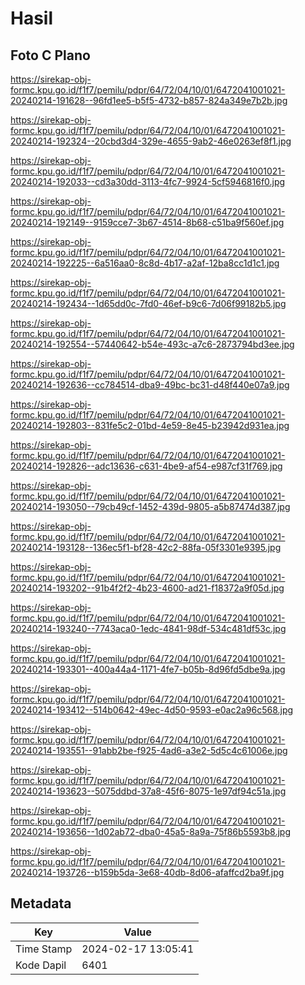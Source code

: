 # Hasil

## Foto C Plano

https://sirekap-obj-formc.kpu.go.id/f1f7/pemilu/pdpr/64/72/04/10/01/6472041001021-20240214-191628--96fd1ee5-b5f5-4732-b857-824a349e7b2b.jpg

https://sirekap-obj-formc.kpu.go.id/f1f7/pemilu/pdpr/64/72/04/10/01/6472041001021-20240214-192324--20cbd3d4-329e-4655-9ab2-46e0263ef8f1.jpg

https://sirekap-obj-formc.kpu.go.id/f1f7/pemilu/pdpr/64/72/04/10/01/6472041001021-20240214-192033--cd3a30dd-3113-4fc7-9924-5cf5946816f0.jpg

https://sirekap-obj-formc.kpu.go.id/f1f7/pemilu/pdpr/64/72/04/10/01/6472041001021-20240214-192149--9159cce7-3b67-4514-8b68-c51ba9f560ef.jpg

https://sirekap-obj-formc.kpu.go.id/f1f7/pemilu/pdpr/64/72/04/10/01/6472041001021-20240214-192225--6a516aa0-8c8d-4b17-a2af-12ba8cc1d1c1.jpg

https://sirekap-obj-formc.kpu.go.id/f1f7/pemilu/pdpr/64/72/04/10/01/6472041001021-20240214-192434--1d65dd0c-7fd0-46ef-b9c6-7d06f99182b5.jpg

https://sirekap-obj-formc.kpu.go.id/f1f7/pemilu/pdpr/64/72/04/10/01/6472041001021-20240214-192554--57440642-b54e-493c-a7c6-2873794bd3ee.jpg

https://sirekap-obj-formc.kpu.go.id/f1f7/pemilu/pdpr/64/72/04/10/01/6472041001021-20240214-192636--cc784514-dba9-49bc-bc31-d48f440e07a9.jpg

https://sirekap-obj-formc.kpu.go.id/f1f7/pemilu/pdpr/64/72/04/10/01/6472041001021-20240214-192803--831fe5c2-01bd-4e59-8e45-b23942d931ea.jpg

https://sirekap-obj-formc.kpu.go.id/f1f7/pemilu/pdpr/64/72/04/10/01/6472041001021-20240214-192826--adc13636-c631-4be9-af54-e987cf31f769.jpg

https://sirekap-obj-formc.kpu.go.id/f1f7/pemilu/pdpr/64/72/04/10/01/6472041001021-20240214-193050--79cb49cf-1452-439d-9805-a5b87474d387.jpg

https://sirekap-obj-formc.kpu.go.id/f1f7/pemilu/pdpr/64/72/04/10/01/6472041001021-20240214-193128--136ec5f1-bf28-42c2-88fa-05f3301e9395.jpg

https://sirekap-obj-formc.kpu.go.id/f1f7/pemilu/pdpr/64/72/04/10/01/6472041001021-20240214-193202--91b4f2f2-4b23-4600-ad21-f18372a9f05d.jpg

https://sirekap-obj-formc.kpu.go.id/f1f7/pemilu/pdpr/64/72/04/10/01/6472041001021-20240214-193240--7743aca0-1edc-4841-98df-534c481df53c.jpg

https://sirekap-obj-formc.kpu.go.id/f1f7/pemilu/pdpr/64/72/04/10/01/6472041001021-20240214-193301--400a44a4-1171-4fe7-b05b-8d96fd5dbe9a.jpg

https://sirekap-obj-formc.kpu.go.id/f1f7/pemilu/pdpr/64/72/04/10/01/6472041001021-20240214-193412--514b0642-49ec-4d50-9593-e0ac2a96c568.jpg

https://sirekap-obj-formc.kpu.go.id/f1f7/pemilu/pdpr/64/72/04/10/01/6472041001021-20240214-193551--91abb2be-f925-4ad6-a3e2-5d5c4c61006e.jpg

https://sirekap-obj-formc.kpu.go.id/f1f7/pemilu/pdpr/64/72/04/10/01/6472041001021-20240214-193623--5075ddbd-37a8-45f6-8075-1e97df94c51a.jpg

https://sirekap-obj-formc.kpu.go.id/f1f7/pemilu/pdpr/64/72/04/10/01/6472041001021-20240214-193656--1d02ab72-dba0-45a5-8a9a-75f86b5593b8.jpg

https://sirekap-obj-formc.kpu.go.id/f1f7/pemilu/pdpr/64/72/04/10/01/6472041001021-20240214-193726--b159b5da-3e68-40db-8d06-afaffcd2ba9f.jpg


## Metadata

| Key        | Value               |
| ---------- | ------------------- |
| Time Stamp | 2024-02-17 13:05:41 |
| Kode Dapil | 6401                |



